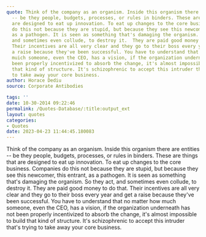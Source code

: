 ```yaml
---
quote: Think of the company as an organism. Inside this organism there are entities
  -- be they people, budgets, processes, or rules in binders. These are things that
  are designed to eat up innovation. To eat up changes to the core business. Companies
  do this not because they are stupid, but because they see this newcomer, this entrant,
  as a pathogen. It is seen as something that's damaging the organism. So they act,
  and sometimes even collude, to destroy it.  They are paid good money to do that.
  Their incentives are all very clear and they go to their boss every year and get
  a raise because they've been successful. You have to understand that no matter how
  muich someone, even the CEO, has a vision, if the organization underneath has not
  been properly incentivized to absorb the change, it's almost impossible to build
  that kind of structure. It's schizophrenic to accept this intruder that's trying
  to take away your core business.
author: Horace Dediu
source: Corporate Antibodies

tags: ''
date: 10-30-2014 09:22:46
permalink: /Quotes-Database/:title:output_ext
layout: quotes
categories:
- Quotes
date: 2023-04-23 11:44:45.180083
---
```

Think of the company as an organism. Inside this organism there are entities -- be they people, budgets, processes, or rules in binders. These are things that are designed to eat up innovation. To eat up changes to the core business. Companies do this not because they are stupid, but because they see this newcomer, this entrant, as a pathogen. It is seen as something that's damaging the organism. So they act, and sometimes even collude, to destroy it.  They are paid good money to do that. Their incentives are all very clear and they go to their boss every year and get a raise because they've been successful. You have to understand that no matter how much someone, even the CEO, has a vision, if the organization underneath has not been properly incentivized to absorb the change, it's almost impossible to build that kind of structure. It's schizophrenic to accept this intruder that's trying to take away your core business.